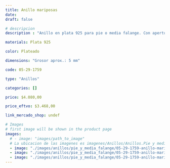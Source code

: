 ```yaml
---
title: Anillo mariposas
date: 
draft: false

# descripcion
description : "Anillo en plata 925 para pie o media falange. Con apertura para regular su medida."

materials: Plata 925

color: Plateado

dimensions: "Grosor aprox.: 5 mm"

code: 05-29-1759

type: "Anillos"

categories: []

price: $4.080,00

price_eftvo: $3.468,00

link_mercado_shop: undef

# Images
# first image will be shown in the product page
images:
  # - image: "images/path_to_image"
  # La ubicacion de las imagenes es imagenes/Anillos/Anillos.Pie y media falange/05-29-1759-anillo-mariposas
  - image: "./images/anillos/pie_y_media_falange/05-29-1759-anillo-mariposas_a.jpg"
  - image: "./images/anillos/pie_y_media_falange/05-29-1759-anillo-mariposas_b.jpg"
  - image: "./images/anillos/pie_y_media_falange/05-29-1759-anillo-mariposas_c.jpg"
---
```

